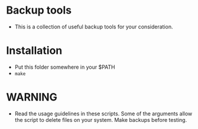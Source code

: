 # Backup tools
* This is a collection of useful backup tools for your consideration.

# Installation
* Put this folder somewhere in your $PATH
* `make`

# WARNING
* Read the usage guidelines in these scripts. Some of the arguments allow the script to delete files on your system. Make backups before testing.
